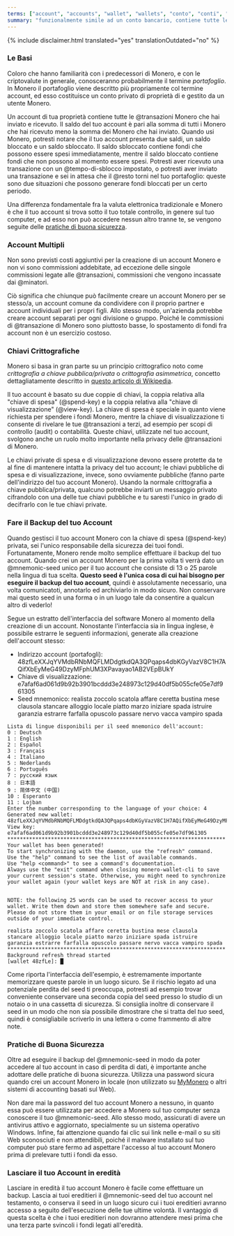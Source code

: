 ```yaml
---
terms: ["account", "accounts", "wallet", "wallets", "conto", "conti", "portafoglio", "portafogli"]
summary: "funzionalmente simile ad un conto bancario, contiene tutte le transazioni in ingresso e in uscita"
---
```


{% include disclaimer.html translated="yes" translationOutdated="no" %}
### Le Basi

Coloro che hanno familiarità con i predecessori di Monero, e con le criptovalute in generale, conosceranno probabilmente il termine *portafoglio*. In Monero il portafoglio viene descritto più propriamente col termine account, ed esso costituisce un conto privato di proprietà di e gestito da un utente Monero.

Un account di tua proprietà contiene tutte le @transazioni Monero che hai inviato e ricevuto. Il saldo del tuo account è pari alla somma di tutti i Monero che hai ricevuto meno la somma dei Monero che hai inviato. Quando usi Monero, potresti notare che il tuo account presenta due saldi, un saldo bloccato e un saldo sbloccato. Il saldo sbloccato contiene fondi che possono essere spesi immediatamente, mentre il saldo bloccato contiene fondi che non possono al momento essere spesi. Potresti aver ricevuto una transazione con un @tempo-di-sblocco impostato, o potresti aver inviato una transazione e sei in attesa che il @resto torni nel tuo portafoglio: queste sono due situazioni che possono generare fondi bloccati per un certo periodo.

Una differenza fondamentale fra la valuta elettronica tradizionale e Monero è che il tuo account si trova sotto il tuo totale controllo, in genere sul tuo computer, e ad esso non può accedere nessun altro tranne te, se vengono seguite delle [pratiche di buona sicurezza](#pratiche-di-buona-sicurezza).

### Account Multipli

Non sono previsti costi aggiuntivi per la creazione di un account Monero e non vi sono commissioni addebitate, ad eccezione delle singole commissioni legate alle @transazioni, commissioni che vengono incassate dai @minatori.

Ciò significa che chiunque può facilmente creare un account Monero per se stesso/a, un account comune da condividere con il proprio partner e account individuali per i propri figli. Allo stesso modo, un'azienda potrebbe creare account separati per ogni divisione o gruppo. Poiché le commissioni di @transazione di Monero sono piuttosto basse, lo spostamento di fondi fra account non è un esercizio costoso.

### Chiavi Crittografiche

Monero si basa in gran parte su un principio crittografico noto come *crittografia a chiave pubblica/privata* o *crittografia asimmetrica*, concetto dettagliatamente descritto in [questo articolo di Wikipedia](https://it.wikipedia.org/wiki/Crittografia_asimmetrica).

Il tuo account è basato su due coppie di chiavi, la coppia relativa alla "chiave di spesa" (@spend-key) e la coppia relativa alla "chiave di visualizzazione" (@view-key). La chiave di spesa è speciale in quanto viene richiesta per spendere i fondi Monero, mentre la chiave di visualizzazione ti consente di rivelare le tue @transazioni a terzi, ad esempio per scopi di controllo (audit) o contabilità. Queste chiavi, utilizzate nel tuo account, svolgono anche un ruolo molto importante nella privacy delle @transazioni di Monero.

Le chiavi private di spesa e di visualizzazione devono essere protette da te al fine di mantenere intatta la privacy del tuo account; le chiavi pubbliche di spesa e di visualizzazione, invece, sono ovviamente pubbliche (fanno parte dell'indirizzo del tuo account Monero). Usando la normale crittografia a chiave pubblica/privata, qualcuno potrebbe inviarti un messaggio privato cifrandolo con una delle tue chiavi pubbliche e tu saresti l'unico in grado di decifrarlo con le tue chiavi private.


### Fare il Backup del tuo Account

Quando gestisci il tuo account Monero con la chiave di spesa (@spend-key) privata, sei l'unico responsabile della sicurezza dei tuoi fondi. Fortunatamente, Monero rende molto semplice effettuare il backup del tuo account. Quando crei un account Monero per la prima volta ti verrà dato un @mnemonic-seed unico per il tuo account che consiste di 13 o 25 parole nella lingua di tua scelta. **Questo seed è l'unica cosa di cui hai bisogno per eseguire il backup del tuo account**, quindi è assolutamente necessario, una volta comunicatoti, annotarlo ed archiviarlo in modo sicuro. Non conservare mai questo seed in una forma o in un luogo tale da consentire a qualcun altro di vederlo!

Segue un estratto dell'interfaccia del software Monero al momento della creazione di un account.
Nonostante l'interfaccia sia in lingua inglese, è possibile estrarre le seguenti informazioni, generate alla creazione dell'account stesso:

* Indirizzo account (portafogli): 48zfLeXXJqYVMdbRNbMQFLMDdgtkdQA3QPqaps4dbKGyVazV8C1H7AQifXbEyMeG49DzyMFphUM3XPavayao1AB2VEpBUkY
* Chiave di visualizzazione: e7afaf6ad061d9b92b3901bcddd3e248973c129d40df5b055cfe05e7df961305
* Seed mnemonico: realista zoccolo scatola affare ceretta bustina mese clausola stancare alloggio locale piatto marzo iniziare spada istruire
garanzia estrarre farfalla opuscolo passare nervo vacca vampiro spada

```
Lista di lingue disponibili per il seed mnemonico dell'account:
0 : Deutsch
1 : English
2 : Español
3 : Français
4 : Italiano
5 : Nederlands
6 : Português
7 : русский язык
8 : 日本語
9 : 简体中文 (中国)
10 : Esperanto
11 : Lojban
Enter the number corresponding to the language of your choice: 4
Generated new wallet: 48zfLeXXJqYVMdbRNbMQFLMDdgtkdQA3QPqaps4dbKGyVazV8C1H7AQifXbEyMeG49DzyMFphUM3XPavayao1AB2VEpBUkY
View key: e7afaf6ad061d9b92b3901bcddd3e248973c129d40df5b055cfe05e7df961305
**********************************************************************
Your wallet has been generated!
To start synchronizing with the daemon, use the "refresh" command.
Use the "help" command to see the list of available commands.
Use "help <command>" to see a command's documentation.
Always use the "exit" command when closing monero-wallet-cli to save
your current session's state. Otherwise, you might need to synchronize
your wallet again (your wallet keys are NOT at risk in any case).


NOTE: the following 25 words can be used to recover access to your wallet. Write them down and store them somewhere safe and secure. Please do not store them in your email or on file storage services outside of your immediate control.

realista zoccolo scatola affare ceretta bustina mese clausola
stancare alloggio locale piatto marzo iniziare spada istruire
garanzia estrarre farfalla opuscolo passare nervo vacca vampiro spada
**********************************************************************
Background refresh thread started
[wallet 48zfLe]: █

```

Come riporta l'interfaccia dell'esempio, è estremamente importante memorizzare queste parole in un luogo sicuro. Se il rischio legato ad una potenziale perdita del seed ti preoccupa, potresti ad esempio trovar conveniente conservare una seconda copia del seed presso lo studio di un notaio o in una cassetta di sicurezza. Si consiglia inoltre di conservare il seed in un modo che non sia possibile dimostrare che si tratta del *tuo* seed, quindi è consigliabile scriverlo in una lettera o come frammento di altre note.

### Pratiche di Buona Sicurezza

Oltre ad eseguire il backup del @mnemonic-seed in modo da poter accedere al tuo account in caso di perdita di dati, è importante anche adottare delle pratiche di buona sicurezza. Utilizza una password sicura quando crei un account Monero in locale (non utilizzato su [MyMonero](https://mymonero.com) o altri sistemi di accounting basati sul Web).

Non dare mai la password del tuo account Monero a nessuno, in quanto essa può essere utilizzata per accedere a Monero sul tuo computer senza conoscere il tuo @mnemonic-seed. Allo stesso modo, assicurati di avere un antivirus attivo e aggiornato, specialmente su un sistema operativo Windows. Infine, fai attenzione quando fai clic sui link nelle e-mail o su siti Web sconosciuti e non attendibili, poiché il malware installato sul tuo computer può stare fermo ad aspettare l'accesso al tuo account Monero prima di prelevare tutti i fondi da esso.


### Lasciare il tuo Account in eredità

Lasciare in eredità il tuo account Monero è facile come effettuare un backup. Lascia ai tuoi ereditieri il @mnemonic-seed del tuo account nel testamento, o conserva il seed in un luogo sicuro cui i tuoi ereditieri avranno accesso a seguito dell'esecuzione delle tue ultime volontà. Il vantaggio di questa scelta è che i tuoi ereditieri non dovranno attendere mesi prima che una terza parte svincoli i fondi legati all'eredità.